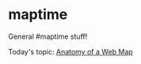 maptime
=======

General #maptime stuff!

Today's topic: [Anatomy of a Web Map](https://docs.google.com/document/d/1EfRlEbxZVU-UoC4cZC81IALypWooISOUjAo6SF2ALrE/edit?usp=sharing)
